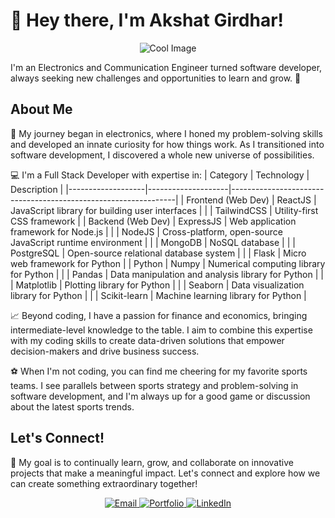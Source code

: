 # 👋 Hey there, I'm Akshat Girdhar! 

<p align="center">
  <img src="https://media4.giphy.com/media/qgQUggAC3Pfv687qPC/giphy.gif" alt="Cool Image" />
</p>

I'm an Electronics and Communication Engineer turned software developer, always seeking new challenges and opportunities to learn and grow. 🚀

## About Me

🔌 My journey began in electronics, where I honed my problem-solving skills and developed an innate curiosity for how things work. As I transitioned into software development, I discovered a whole new universe of possibilities.

💻 I'm a Full Stack Developer with expertise in:
| Category           | Technology        | Description                                                   |
|-------------------|--------------------|----------------------------------------------------------------|
| Frontend (Web Dev)  | ReactJS             | JavaScript library for building user interfaces                |
|                    | TailwindCSS        | Utility-first CSS framework                                  |
| Backend (Web Dev)   | ExpressJS          | Web application framework for Node.js                        |
|                    | NodeJS             | Cross-platform, open-source JavaScript runtime environment      |
|                    | MongoDB           | NoSQL database                                                 |
|                    | PostgreSQL        | Open-source relational database system                         |
|                    | Flask              | Micro web framework for Python                                  |
| Python              | Numpy              | Numerical computing library for Python                          |
|                    | Pandas             | Data manipulation and analysis library for Python               |
|                    | Matplotlib         | Plotting library for Python                                     |
|                    | Seaborn            | Data visualization library for Python                           |
|                    | Scikit-learn       | Machine learning library for Python                            |


📈 Beyond coding, I have a passion for finance and economics, bringing intermediate-level knowledge to the table. I aim to combine this expertise with my coding skills to create data-driven solutions that empower decision-makers and drive business success.

⚽ When I'm not coding, you can find me cheering for my favorite sports teams. I see parallels between sports strategy and problem-solving in software development, and I'm always up for a good game or discussion about the latest sports trends.

## Let's Connect!

🌟 My goal is to continually learn, grow, and collaborate on innovative projects that make a meaningful impact. Let's connect and explore how we can create something extraordinary together!

<div align="center">
  <a href="mailto:akshatgirdhar05@gmail.com">
    <img src="https://img.shields.io/badge/Gmail-333333?style=for-the-badge&logo=gmail&logoColor=red" alt="Email" />
  </a>
  <a href="https://akshatgirdhar-portfolio.vercel.app/">
    <img src="https://img.shields.io/badge/Portfolio-333333?style=for-the-badge&logo=vercel&logoColor=black" alt="Portfolio" />
  </a>
  <a href="https://www.linkedin.com/in/akshat-girdhar-56a848206/" target="_blank">
    <img src="https://img.shields.io/badge/LinkedIn-007785?style=for-the-badge&logo=linkedin&logoColor=white" alt="LinkedIn" />
  </a>
</div>
